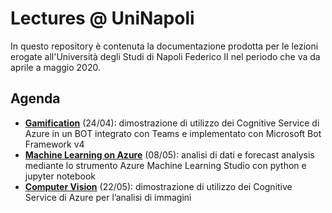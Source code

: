 # Lectures @ UniNapoli

In questo repository è contenuta la documentazione prodotta per le lezioni erogate all'Università degli Studi di Napoli Federico II nel periodo che va da aprile a maggio 2020.

## Agenda

- **[Gamification](./01.gamification/README.md)** (24/04): dimostrazione di utilizzo dei Cognitive Service di Azure in un BOT integrato con Teams e implementato con Microsoft Bot Framework v4
- **[Machine Learning on Azure](./02.azure-ml/README.md)** (08/05): analisi di dati e forecast analysis mediante lo strumento Azure Machine Learning Studio con python e jupyter notebook
- **[Computer Vision](./03.cognitive-services/README.md)** (22/05): dimostrazione di utilizzo dei Cognitive Service di Azure per l’analisi di immagini
